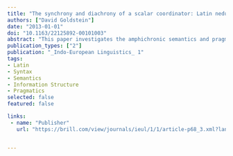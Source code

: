 ```yaml
---
title: "The synchrony and diachrony of a scalar coordinator: Latin nedum 'let alone'"
authors: ["David Goldstein"]
date: "2013-01-01"
doi: "10.1163/22125892-00101003"
abstract: "This paper investigates the amphichronic semantics and pragmatics of the scalar coordinator _nēdum_, 'let alone'. Synchronically, nēdum must be preceded by an assertion that is stronger than all other alternative propositions in the focus domain. The distributional properties of the coordinator result directly from this semantics. Diachronically, the meaning 'let alone' developed from metalinguistic _nē_ 'not' and the aspectual adverb _dum_ 'yet'. _Nēdum_ further developed from 'let alone' to 'not just' following affirmative left coordinands."
publication_types: ["2"]
publication: "_Indo-European Linguistics_ 1"
tags:
- Latin
- Syntax
- Semantics
- Information Structure
- Pragmatics 
selected: false
featured: false

links:
 - name: "Publisher"
   url: "https://brill.com/view/journals/ieul/1/1/article-p68_3.xml?lang=en"


---
```


